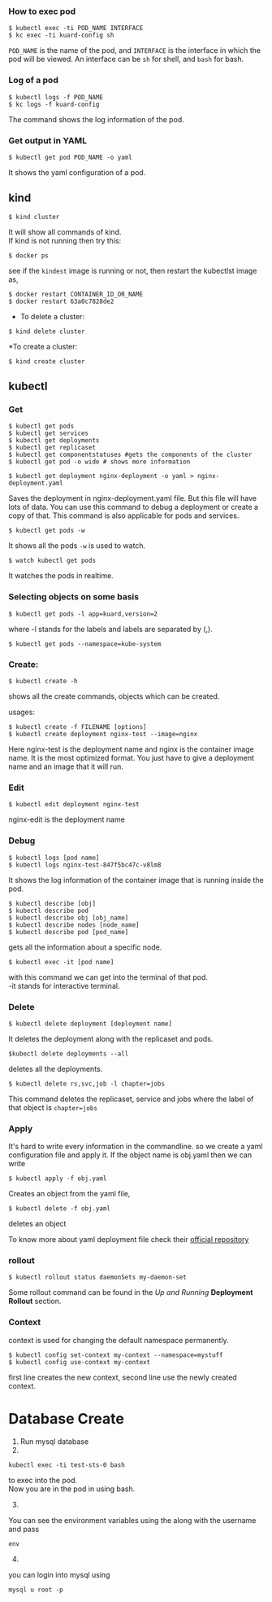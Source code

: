 ### How to exec pod
```shell
$ kubectl exec -ti POD_NAME INTERFACE
$ kc exec -ti kuard-config sh
```
`POD_NAME` is the name of the pod, and `INTERFACE` is the interface in which the pod will be viewed. An interface can be 
`sh` for shell, and `bash` for bash.

### Log of a pod
```shell
$ kubectl logs -f POD_NAME
$ kc logs -f kuard-config
```
The command shows the log information of the pod.

### Get output in YAML
```shell
$ kubectl get pod POD_NAME -o yaml
```

It shows the yaml configuration of a pod. 

## kind
```shell
$ kind cluster
```

It will show all commands of kind. <br> If kind is not running then try this:
```shell
$ docker ps
```

see if the `kindest` image is running or not, then restart the kubectlst image as,
```shell
$ docker restart CONTAINER_ID_OR_NAME
$ docker restart 63a0c7828de2
```
* To delete a cluster:
```shell
$ kind delete cluster
```

*To create a cluster:
```shell
$ kind create cluster
```

## kubectl
### Get
```shell
$ kubectl get pods
$ kubectl get services
$ kubectl get deployments
$ kubectl get replicaset
$ kubectl get componentstatuses #gets the components of the cluster
$ kubectl get pod -o wide # shows more information
```

```shell
$ kubectl get deployment nginx-deployment -o yaml > nginx-deployment.yaml
```
Saves the deployment in nginx-deployment.yaml file. But this file
will have lots of data. You can use this command to debug a
deployment or create a copy of that. This command is also
applicable for pods and services.

```shell
$ kubectl get pods -w
```
It shows all the pods `-w` is used to watch.

```shell
$ watch kubectl get pods
```
It watches the pods in realtime.

### Selecting objects on some basis
```shell
$ kubectl get pods -l app=kuard,version=2
```
where -l stands for the labels and labels are separated by (,).

```shell
$ kubectl get pods --namespace=kube-system
```

### Create:
```shell
$ kubectl create -h
```

shows all the create commands, objects which can be created.

usages:
```shell
$ kubectl create -f FILENAME [options]
$ kubectl create deployment nginx-test --image=nginx
```

Here nginx-test is the deployment name and nginx is the container image name.
It is the most optimized format. You just have to give a deployment name and an
image that it will run.

### Edit
```shell
$ kubectl edit deployment nginx-test
```
nginx-edit is the deployment name

### Debug
```shell
$ kubectl logs [pod name]
$ kubectl logs nginx-test-847f5bc47c-v8lm8
```
It shows the log information of the container image that is running inside the
pod.

```shell
$ kubectl describe [obj]
$ kubectl describe pod
$ kubectl describe obj [obj_name]
$ kubectl describe nodes [node_name]
$ kubectl describe pod [pod_name]
```
gets all the information about a specific node.

```shell
$ kubectl exec -it [pod name]
```
with this command we can get into the terminal of that pod. <br>
-it stands for interactive terminal.

### Delete
```shell
$ kubectl delete deployment [deployment name]
```
It deletes the deployment along with the replicaset and pods.

```shell
$kubectl delete deployments --all
```
deletes all the deployments.

```shell
$ kubectl delete rs,svc,job -l chapter=jobs
```
This command deletes the replicaset, service and jobs where the label of that object
is `chapter=jobs`

### Apply
It's hard to write every information in the commandline. so we create a yaml
configuration file and apply it. If the object name is obj.yaml then we can write
```shell
$ kubectl apply -f obj.yaml
```
Creates an object from the yaml file,

```shell
$ kubectl delete -f obj.yaml
```
deletes an object

To know more about yaml deployment file check their [official repository](https://github.com/kubernetes/api/blob/master/core/v1/types.go)

### rollout
```shell
$ kubectl rollout status daemonSets my-daemon-set
```

Some rollout command can be found in the _Up and Running_ **Deployment Rollout** section.

### Context
context is used for changing the default namespace permanently.
```shell
$ kubectl config set-context my-context --namespace=mystuff
$ kubectl config use-context my-context
```
first line creates the new context, second line use the newly created
context.

# Database Create
1. Run mysql database
2. 
```shell
kubectl exec -ti test-sts-0 bash
```
to exec into the pod.<br>
Now you are in the pod in using bash.

3.
You can see the environment variables using the along with the username and pass
```shell
env
```
4.
you can login into mysql using 
```shell
mysql u root -p 
```
